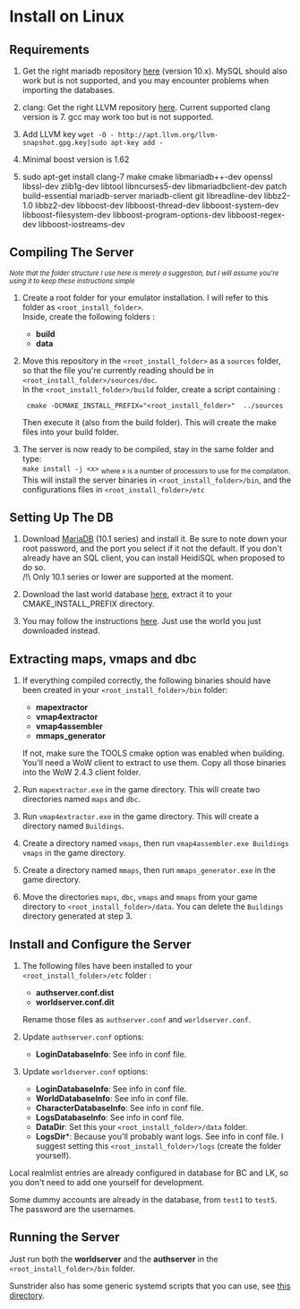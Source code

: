 # Install on Linux

<!----------------------------------------------------------------------------->
## Requirements

1. Get the right mariadb repository [here][mariadbrepository] (version 10.x). MySQL should also work but is not supported, and you may encounter problems when importing the databases.

2. clang: Get the right LLVM repository [here][llvmrepository]. Current supported clang version is 7. gcc may work too but is not supported.

3. Add LLVM key `wget -O - http://apt.llvm.org/llvm-snapshot.gpg.key|sudo apt-key add -`

4. Minimal boost version is 1.62

5. sudo apt-get install clang-7 make cmake libmariadb++-dev openssl libssl-dev zlib1g-dev libtool libncurses5-dev libmariadbclient-dev patch build-essential mariadb-server mariadb-client git libreadline-dev libbz2-1.0 libbz2-dev libboost-dev libboost-thread-dev libboost-system-dev libboost-filesystem-dev libboost-program-options-dev libboost-regex-dev libboost-iostreams-dev 

[mariadbrepository]:
https://downloads.mariadb.org/mariadb/repositories/
[llvmrepository]:
http://apt.llvm.org/

<!----------------------------------------------------------------------------->
## Compiling The Server

<sub>*Note that the folder structure I use here is merely a suggestion, but I will assume you're using it to keep these instructions simple*</sub>

1. Create a root folder for your emulator installation. I will refer to this folder as `<root_install_folder>`.  
Inside, create the following folders :  
	- **build**  
	- **data** 
	
2. Move this repository in the `<root_install_folder>` as a `sources` folder, so that the file you're currently reading should be in ` <root_install_folder>/sources/doc`.  
	In the `<root_install_folder>/build` folder, create a script containing :  

		cmake -DCMAKE_INSTALL_PREFIX="<root_install_folder>"  ../sources

	Then execute it (also from the build folder). This will create the make files into your build folder.  

3. The server is now ready to be compiled, stay in the same folder and type:  
`make install -j <x>`   <sub>where x is a number of processors to use for the compilation.</sub>   
	This will install the server binaries in `<root_install_folder>/bin`, and the configurations files in `<root_install_folder>/etc`

<!----------------------------------------------------------------------------->
## Setting Up The DB

1. Download [MariaDB][maria_db] (10.1 series) and install it. Be sure to note
   down your root password, and the port you select if it not the default. If
   you don't already have an SQL client, you can install HeidiSQL when proposed
   to do so.  
   /!\ Only 10.1 series or lower are supported at the moment.

2. Download the last world database [here][world_db], extract it to your CMAKE_INSTALL_PREFIX directory. 

3. You may follow the instructions [here][trinity_db_instructions]. Just use the world you just downloaded instead.

[maria_db]:
https://downloads.mariadb.org/

[world_db]:
https://github.com/ValorenWoW/sunstrider-core/releases

[my_ini]:
http://www.avajava.com/tutorials/lessons/how-do-i-log-on-to-mysql-automatically.html

[trinity_db_instructions]:
https://trinitycore.atlassian.net/wiki/spaces/tc/pages/2130092/Databases+Installation

<!----------------------------------------------------------------------------->
## Extracting maps, vmaps and dbc

1. If everything compiled correctly, the following binaries should have been created in your `<root_install_folder>/bin` folder:  

	- **mapextractor**
	- **vmap4extractor**
	- **vmap4assembler**
	- **mmaps_generator**
	
	If not, make sure the TOOLS cmake option was enabled when building.  
	You'll need a WoW client to extract to use them. Copy all those binaries into the WoW 2.4.3 client folder.
2. Run `mapextractor.exe` in the game directory. This will create two directories
  named `maps` and `dbc`.

3. Run `vmap4extractor.exe` in the game directory. This will create a directory
  named `Buildings`.

4. Create a directory named `vmaps`, then run `vmap4assembler.exe Buildings
  vmaps` in the game directory.

5. Create a directory named `mmaps`, then run `mmaps_generator.exe` in the game
  directory.

6. Move the directories `maps`, `dbc`, `vmaps` and `mmaps` from your game
  directory to `<root_install_folder>/data`. You can delete the `Buildings` directory generated at step 3.

[githubdata]:
https://github.com/ValorenWoW/sunstrider-core/releases

<!----------------------------------------------------------------------------->

## Install and Configure the Server

1. The following files have been installed to your `<root_install_folder>/etc` folder :
	- **authserver.conf.dist**
	- **worldserver.conf.dit**
	
	Rename those files as `authserver.conf` and `worldserver.conf`.
2. Update `authserver.conf` options:  
	- **LoginDatabaseInfo**: See info in conf file.
3. Update `worldserver.conf` options:  
	- **LoginDatabaseInfo**: See info in conf file.
	- **WorldDatabaseInfo**: See info in conf file.
	- **CharacterDatabaseInfo**: See info in conf file.
	- **LogsDatabaseInfo**: See info in conf file.
	- **DataDir**: Set this your `<root_install_folder>/data` folder.
	- **LogsDir***: Because you'll probably want logs. See info in conf file. I suggest setting this `<root_install_folder>/logs` (create the folder yourself).

Local realmlist entries are already configured in database for BC and LK, so you don't need
to add one yourself for development. 

Some dummy accounts are already in the database, from `test1` to `test5`. The
password are the usernames.

<!----------------------------------------------------------------------------->
## Running the Server

Just run both the **worldserver** and the **authserver** in the `<root_install_folder>/bin` folder.  

Sunstrider also has some generic systemd scripts that you can use, see [this directory][restarterscripts].

[restarterscripts]:
https://github.com/ValorenWoW/sunstrider-core/tree/master/contrib/sunstrider
